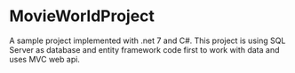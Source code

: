 # MovieWorldProject
A sample project implemented with .net 7 and C#.
This project is using SQL Server as database and entity framework code first to work with data and uses MVC web api. 
